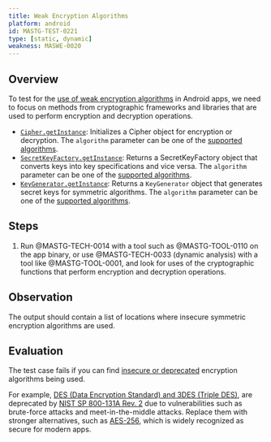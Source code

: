 ```yaml
---
title: Weak Encryption Algorithms
platform: android
id: MASTG-TEST-0221
type: [static, dynamic]
weakness: MASWE-0020
---
```


## Overview

To test for the [use of weak encryption algorithms](../../../Document/0x04g-Testing-Cryptography.md#identifying-insecure-andor-deprecated-cryptographic-algorithms) in Android apps, we need to focus on methods from cryptographic frameworks and libraries that are used to perform encryption and decryption operations.

- [`Cipher.getInstance`](https://developer.android.com/reference/javax/crypto/Cipher#getInstance(java.lang.String)): Initializes a Cipher object for encryption or decryption. The `algorithm` parameter can be one of the [supported algorithms](https://docs.oracle.com/javase/8/docs/technotes/guides/security/StandardNames.html#Cipher).
- [`SecretKeyFactory.getInstance`](https://developer.android.com/reference/javax/crypto/SecretKeyFactory#getInstance(java.lang.String)): Returns a SecretKeyFactory object that converts keys into key specifications and vice versa. The `algorithm` parameter can be one of the [supported algorithms](https://docs.oracle.com/javase/8/docs/technotes/guides/security/StandardNames.html#SecretKeyFactory).
- [`KeyGenerator.getInstance`](https://developer.android.com/reference/javax/crypto/KeyGenerator#getInstance(java.lang.String)): Returns a `KeyGenerator` object that generates secret keys for symmetric algorithms. The `algorithm` parameter can be one of the [supported algorithms](https://docs.oracle.com/javase/8/docs/technotes/guides/security/StandardNames.html#KeyGenerator).

## Steps

1. Run @MASTG-TECH-0014 with a tool such as @MASTG-TOOL-0110 on the app binary, or use @MASTG-TECH-0033 (dynamic analysis) with a tool like @MASTG-TOOL-0001, and look for uses of the cryptographic functions that perform encryption and decryption operations.

## Observation

The output should contain a list of locations where insecure symmetric encryption algorithms are used.

## Evaluation

The test case fails if you can find [insecure or deprecated](../../../Document/0x04g-Testing-Cryptography.md#Identifying-Insecure-and/or-Deprecated-Cryptographic-Algorithms) encryption algorithms being used.

For example, [DES (Data Encryption Standard) and 3DES (Triple DES)](https://developer.android.com/privacy-and-security/risks/broken-cryptographic-algorithm), are deprecated by [NIST SP 800-131A Rev. 2](https://csrc.nist.gov/publications/detail/sp/800-131a/rev-2/final) due to vulnerabilities such as brute-force attacks and meet-in-the-middle attacks. Replace them with stronger alternatives, such as [AES-256](https://developer.android.com/privacy-and-security/cryptography#choose-algorithm), which is widely recognized as secure for modern apps.

